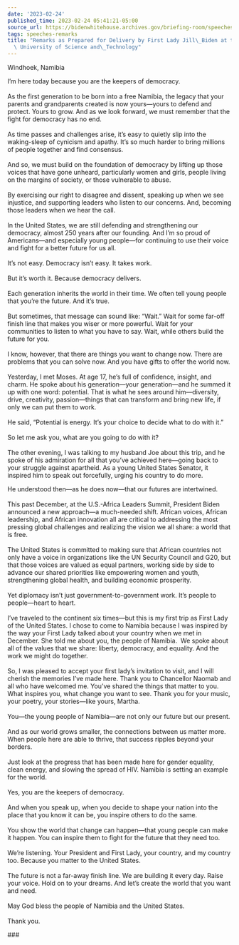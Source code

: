 ```yaml
---
date: '2023-02-24'
published_time: 2023-02-24 05:41:21-05:00
source_url: https://bidenwhitehouse.archives.gov/briefing-room/speeches-remarks/2023/02/24/remarks-as-prepared-for-delivery-by-first-lady-jill-biden-at-the-namibia-university-of-science-and-technology/
tags: speeches-remarks
title: "Remarks as Prepared for Delivery by First Lady Jill\_Biden at the Namibia\
  \ University of Science and\_Technology"
---
```

 
Windhoek, Namibia

  
I’m here today because you are the keepers of democracy.  
   
As the first generation to be born into a free Namibia, the legacy that
your parents and grandparents created is now yours—yours to defend and
protect. Yours to grow. And as we look forward, we must remember that
the fight for democracy has no end.  
   
As time passes and challenges arise, it’s easy to quietly slip into the
waking-sleep of cynicism and apathy. It’s so much harder to bring
millions of people together and find consensus.  
   
And so, we must build on the foundation of democracy by lifting up those
voices that have gone unheard, particularly women and girls, people
living on the margins of society, or those vulnerable to abuse.   
   
By exercising our right to disagree and dissent, speaking up when we see
injustice, and supporting leaders who listen to our concerns. And,
becoming those leaders when we hear the call.  
   
In the United States, we are still defending and strengthening our
democracy, almost 250 years after our founding. And I’m so proud of
Americans—and especially young people—for continuing to use their voice
and fight for a better future for us all.  
   
It’s not easy. Democracy isn’t easy. It takes work.  
   
But it’s worth it. Because democracy delivers.  
   
Each generation inherits the world in their time. We often tell young
people that you’re the future. And it’s true.  
   
But sometimes, that message can sound like: “Wait.” Wait for some
far-off finish line that makes you wiser or more powerful. Wait for your
communities to listen to what you have to say. Wait, while others build
the future for you.  
   
I know, however, that there are things you want to change now. There are
problems that you can solve now. And you have gifts to offer the world
now.  
   
Yesterday, I met Moses. At age 17, he’s full of confidence, insight, and
charm. He spoke about his generation—your generation—and he summed it up
with one word: potential. That is what he sees around him—diversity,
drive, creativity, passion—things that can transform and bring new life,
if only we can put them to work.  
   
He said, “Potential is energy. It’s your choice to decide what to do
with it.”  
   
So let me ask you, what are you going to do with it?  
   
The other evening, I was talking to my husband Joe about this trip, and
he spoke of his admiration for all that you’ve achieved here—going back
to your struggle against apartheid. As a young United States Senator, it
inspired him to speak out forcefully, urging his country to do more.  
  
He understood then—as he does now—that our futures are intertwined.   
   
This past December, at the U.S.-Africa Leaders Summit, President Biden
announced a new approach—a much-needed shift. African voices, African
leadership, and African innovation all are critical to addressing the
most pressing global challenges and realizing the vision we all share: a
world that is free.  
   
The United States is committed to making sure that African countries not
only have a voice in organizations like the UN Security Council and G20,
but that those voices are valued as equal partners, working side by side
to advance our shared priorities like empowering women and youth,
strengthening global health, and building economic prosperity.  
   
Yet diplomacy isn’t just government-to-government work. It’s people to
people—heart to heart.  
   
I’ve traveled to the continent six times—but this is my first trip as
First Lady of the United States. I chose to come to Namibia because I
was inspired by the way your First Lady talked about your country when
we met in December. She told me about you, the people of Namibia.  We
spoke about all of the values that we share: liberty, democracy, and
equality. And the work we might do together.  
   
So, I was pleased to accept your first lady’s invitation to visit, and I
will cherish the memories I’ve made here. Thank you to Chancellor Naomab
and all who have welcomed me. You’ve shared the things that matter to
you. What inspires you, what change you want to see. Thank you for your
music, your poetry, your stories—like yours, Martha.  
   
You—the young people of Namibia—are not only our future but our
present.  
   
And as our world grows smaller, the connections between us matter more.
When people here are able to thrive, that success ripples beyond your
borders.  
   
Just look at the progress that has been made here for gender equality,
clean energy, and slowing the spread of HIV. Namibia is setting an
example for the world.  
   
Yes, you are the keepers of democracy.  
   
And when you speak up, when you decide to shape your nation into the
place that you know it can be, you inspire others to do the same.  
   
You show the world that change can happen—that young people can make it
happen. You can inspire them to fight for the future that they need
too.  
   
We’re listening. Your President and First Lady, your country, and my
country too. Because you matter to the United States.  
   
The future is not a far-away finish line. We are building it every day.
Raise your voice. Hold on to your dreams. And let’s create the world
that you want and need.    
   
May God bless the people of Namibia and the United States.  
   
Thank you.

\###
